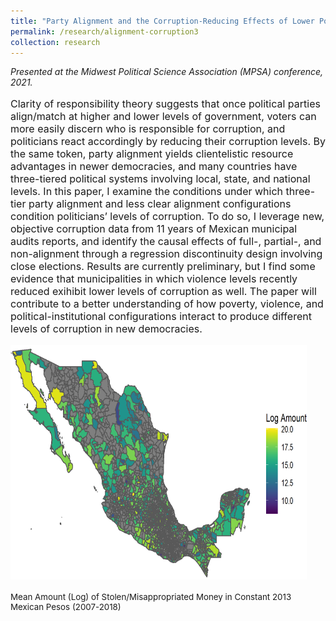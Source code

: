 ```yaml
---
title: "Party Alignment and the Corruption-Reducing Effects of Lower Poverty and Violence: Evidence from Mexico"
permalink: /research/alignment-corruption3
collection: research
---
```


<style>
.thumbnaildiss3 {
    background-color: black;
    height: 375px;
    display: inline-block; 
    background-size: cover; 
    background-position: center center;
    background-repeat: no-repeat;
}
</style>

*Presented at the Midwest Political Science Association (MPSA) conference, 2021.*

<p style="font-size: 12pt; width: 100%; text-align: left;">Clarity of responsibility theory suggests that once political parties align/match at higher and lower levels of government, voters can more easily discern who is responsible for corruption, and politicians react accordingly by reducing their corruption levels. By the same token, party alignment yields clientelistic resource advantages in newer democracies, and many countries have three-tiered political systems involving local, state, and national levels. In this paper, I examine the conditions under which three-tier party alignment and less clear alignment configurations condition politicians’ levels of corruption. To do so, I leverage new, objective corruption data from 11 years of Mexican municipal audits reports, and identify the causal effects of full-, partial-, and non-alignment through a regression discontinuity design involving close elections. Results are currently preliminary, but I find some evidence that municipalities in which violence levels recently reduced exihibit lower levels of corruption as well. The paper will contribute to a better understanding of how poverty, violence, and political-institutional configurations interact to produce different levels of corruption in new democracies.</p>

<p style="font-size: 12pt; width: 100%; text-align: left;"><img src="/images/mexico_amount_map.png" class="thumbnaildiss3" style="width: 94%;"></p>

<p style="font-size: 10pt; width: 100%; text-align: left;">Mean Amount (Log) of Stolen/Misappropriated Money in Constant 2013 Mexican Pesos (2007-2018)</p>  